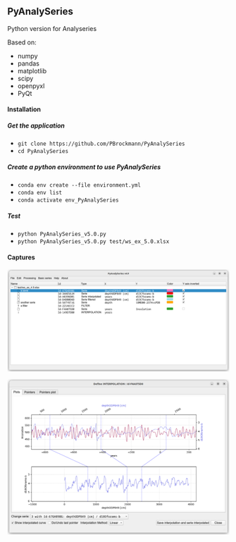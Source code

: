 ## PyAnalySeries

Python version for Analyseries

Based on:
 * numpy
 * pandas
 * matplotlib
 * scipy
 * openpyxl
 * PyQt

#### Installation

##### Get the application
 * `git clone https://github.com/PBrockmann/PyAnalySeries`
 * `cd PyAnalySeries`

##### Create a python environment to use PyAnalySeries 

 * `conda env create --file environment.yml`
 * `conda env list`
 * `conda activate env_PyAnalySeries`

##### Test
 * `python PyAnalySeries_v5.0.py`
 * `python PyAnalySeries_v5.0.py test/ws_ex_5.0.xlsx`

#### Captures

![ScreenShot1](capture_01.png) 


![ScreenShot2](capture_02.png) 
